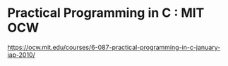 # Practical Programming in C : MIT OCW

https://ocw.mit.edu/courses/6-087-practical-programming-in-c-january-iap-2010/
